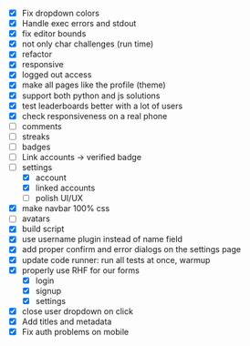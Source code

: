 - [x] Fix dropdown colors
- [x] Handle exec errors and stdout
- [x] fix editor bounds
- [x] not only char challenges (run time)
- [x] refactor
- [x] responsive
- [x] logged out access
- [x] make all pages like the profile (theme)
- [x] support both python and js solutions
- [x] test leaderboards better with a lot of users
- [x] check responsiveness on a real phone
- [ ] comments
- [ ] streaks
- [ ] badges
- [ ] Link accounts -> verified badge
- [ ] settings
  - [x] account
  - [x] linked accounts
  - [ ] polish UI/UX
- [x] make navbar 100% css
- [ ] avatars
- [x] build script
- [x] use username plugin instead of name field
- [x] add proper confirm and error dialogs on the settings page
- [x] update code runner: run all tests at once, warmup
- [x] properly use RHF for our forms
  - [x] login
  - [x] signup
  - [x] settings
- [x] close user dropdown on click
- [x] Add titles and metadata
- [x] Fix auth problems on mobile